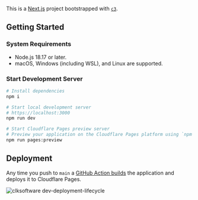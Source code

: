 This is a [Next.js](https://nextjs.org/) project bootstrapped with [`c3`](https://developers.cloudflare.com/pages/get-started/c3).

## Getting Started
### System Requirements

* Node.js 18.17 or later.
* macOS, Windows (including WSL), and Linux are supported.

### Start Development Server
```bash
# Install dependencies
npm i

# Start local development server
# https://localhost:3000
npm run dev

# Start Cloudflare Pages preview server
# Preview your application on the Cloudflare Pages platform using `npm run pages:preview` to ensure compatibility.
npm run pages:preview
```

## Deployment
Any time you push to `main` a [GitHub Action builds](https://github.com/chrislkeefer/clksoftware.dev/actions/workflows/publish.yml) the application and deploys it to Cloudflare Pages.

![clksoftware dev-deployment-lifecycle](https://github.com/clksoftworks/clksoftware.dev/assets/42353349/ee333d29-386d-4119-951a-c9cd48dc5d7e)
